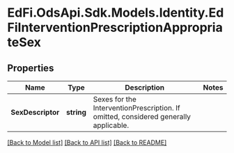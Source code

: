 # EdFi.OdsApi.Sdk.Models.Identity.EdFiInterventionPrescriptionAppropriateSex
## Properties

Name | Type | Description | Notes
------------ | ------------- | ------------- | -------------
**SexDescriptor** | **string** | Sexes for the InterventionPrescription. If omitted, considered generally applicable. | 

[[Back to Model list]](../README.md#documentation-for-models) [[Back to API list]](../README.md#documentation-for-api-endpoints) [[Back to README]](../README.md)

